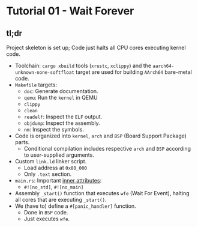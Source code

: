 # Tutorial 01 - Wait Forever

## tl;dr

Project skeleton is set up; Code just halts all CPU cores executing kernel code.

- Toolchain: `cargo xbuild` tools (`xrustc`, `xclippy`) and the
  `aarch64-unknown-none-softfloat` target are used for building `AArch64`
  bare-metal code.
- `Makefile` targets:
    - `doc`: Generate documentation.
    - `qemu`: Run the `kernel` in QEMU
    - `clippy`
    - `clean`
    - `readelf`: Inspect the `ELF` output.
    - `objdump`: Inspect the assembly.
    - `nm`: Inspect the symbols.
- Code is organized into `kernel`, `arch` and `BSP` (Board Support Package)
  parts.
    - Conditional compilation includes respective `arch` and `BSP` according to
      user-supplied arguments.
- Custom `link.ld` linker script.
    - Load address at `0x80_000`
    - Only `.text` section.
- `main.rs`: Important [inner attributes]:
    - `#![no_std]`, `#![no_main]`
- Assembly `_start()` function that executes `wfe` (Wait For Event), halting all
  cores that are executing `_start()`.
- We (have to) define a `#[panic_handler]` function.
    - Done in `BSP` code.
	- Just executes `wfe`.

[inner attributes]: https://doc.rust-lang.org/reference/attributes.html
